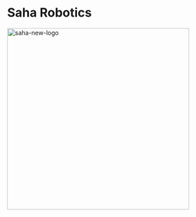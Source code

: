 # Saha Robotics

<img width="420" alt="saha-new-logo" src="https://github.com/saha-robotics/.github/assets/288159/7d872fe2-17c1-408d-afd2-d807df3080d1">
